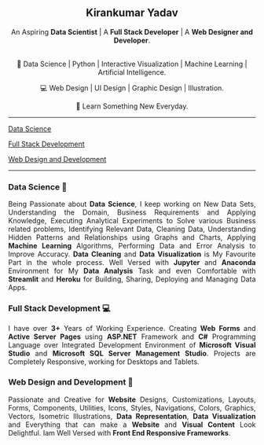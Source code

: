 <p align="center">
  <a href="https://getbootstrap.com/">
<!---<img src="Images/Kirankumar.png" alt="Kirankumar" width="300" height="200">-->
  </a>
</p>
<h2 align="center">Kirankumar Yadav</h2>

<p align="center">
  An Aspiring <strong>Data Scientist</strong>  |  A <strong>Full Stack Developer</strong>  |  A <strong>Web Designer and Developer</strong>.
  <br>  
  <br>
</p>
 
<p align="center">🤖 Data Science | Python | Interactive Visualization | Machine Learning | Artificial Intelligence.</p>
<p align="center">💻 Web Design | UI Design | Graphic Design | Illustration.</p>
<p align="center">🚀 Learn Something New Everyday.</p>
  
  ___
  
[Data Science](#data-science)
  
[Full Stack Development](#full-stack-development)
  
[Web Design and Development](#web-design-and-development)
  
  ___
  
### <a name="data-science">Data Science 🤖</a>
<p align="justify">
Being Passionate about <strong>Data Science</strong>, I keep working on New Data Sets, Understanding the Domain, Business Requirements and Applying Knowledge, Executing Analytical Experiments to Solve various Business related problems, Identifying Relevant Data, Cleaning Data, Understanding Hidden Patterns and Relationships using Graphs and Charts, Applying <strong>Machine Learning</strong> Algorithms, Performing Data and Error Analysis to Improve Accuracy. <strong>Data Cleaning</strong> and <strong>Data Visualization</strong> is My Favourite Part in the whole process. Well Versed with <strong>Jupyter</strong> and <strong>Anaconda</strong> Environment for My <strong>Data Analysis</strong> Task and even Comfortable with <strong>Streamlit</strong> and <strong>Heroku</strong> for Building, Sharing, Deploying and Managing Data Apps.
</p>


### <a name="full-stack-development">Full Stack Development 💻</a>
<p align="justify">
  I have over <strong>3+</strong> Years of Working Experience. Creating <strong>Web Forms</strong> and <strong>Active Server Pages</strong> using <strong>ASP.NET</strong> Framework and <strong>C#</strong> Programming Language over Integrated Development Environment of <strong>Microsoft Visual Studio</strong> and <strong>Microsoft SQL Server Management Studio</strong>. Projects are Completely Responsive, working for Desktops and Tablets.
</p>

### <a name="web-design-and-development">Web Design and Development 🎯</a>
<p align="justify">
Passionate and Creative for <strong>Website</strong> Designs, Customizations, Layouts, Forms, Components, Utilities, Icons, Styles, Navigations, Colors, Graphics, Vectors, Isometric Illustrations, <strong>Data Representation</strong>, <strong>Data Visualization</strong> and Everything that can make a <strong>Website</strong> and <strong>Visual Content</strong> Look Delightful. Iam Well Versed with <strong>Front End Responsive Frameworks</strong>.
</p>
  

